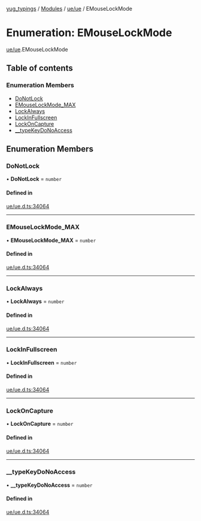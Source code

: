 [yug_typings](../README.md) / [Modules](../modules.md) / [ue/ue](../modules/ue_ue.md) / EMouseLockMode

# Enumeration: EMouseLockMode

[ue/ue](../modules/ue_ue.md).EMouseLockMode

## Table of contents

### Enumeration Members

- [DoNotLock](ue_ue.EMouseLockMode.md#donotlock)
- [EMouseLockMode\_MAX](ue_ue.EMouseLockMode.md#emouselockmode_max)
- [LockAlways](ue_ue.EMouseLockMode.md#lockalways)
- [LockInFullscreen](ue_ue.EMouseLockMode.md#lockinfullscreen)
- [LockOnCapture](ue_ue.EMouseLockMode.md#lockoncapture)
- [\_\_typeKeyDoNoAccess](ue_ue.EMouseLockMode.md#__typekeydonoaccess)

## Enumeration Members

### DoNotLock

• **DoNotLock** = `number`

#### Defined in

[ue/ue.d.ts:34064](https://github.com/YugMetaverse/yug_typings/blob/25cad34/ue/ue.d.ts#L34064)

___

### EMouseLockMode\_MAX

• **EMouseLockMode\_MAX** = `number`

#### Defined in

[ue/ue.d.ts:34064](https://github.com/YugMetaverse/yug_typings/blob/25cad34/ue/ue.d.ts#L34064)

___

### LockAlways

• **LockAlways** = `number`

#### Defined in

[ue/ue.d.ts:34064](https://github.com/YugMetaverse/yug_typings/blob/25cad34/ue/ue.d.ts#L34064)

___

### LockInFullscreen

• **LockInFullscreen** = `number`

#### Defined in

[ue/ue.d.ts:34064](https://github.com/YugMetaverse/yug_typings/blob/25cad34/ue/ue.d.ts#L34064)

___

### LockOnCapture

• **LockOnCapture** = `number`

#### Defined in

[ue/ue.d.ts:34064](https://github.com/YugMetaverse/yug_typings/blob/25cad34/ue/ue.d.ts#L34064)

___

### \_\_typeKeyDoNoAccess

• **\_\_typeKeyDoNoAccess** = `number`

#### Defined in

[ue/ue.d.ts:34064](https://github.com/YugMetaverse/yug_typings/blob/25cad34/ue/ue.d.ts#L34064)
